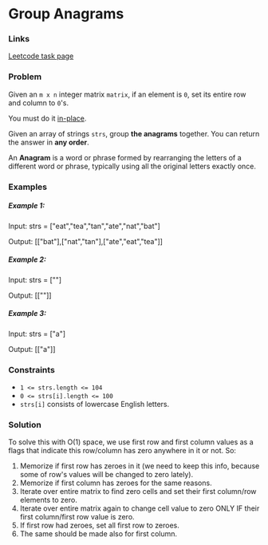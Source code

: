 # Group Anagrams


### Links
[Leetcode task page](https://leetcode.com/problems/group-anagrams/)


### Problem
Given an `m x n` integer matrix `matrix`, if an element is `0`, set its entire row and column to `0`'s.

You must do it [in-place](https://en.wikipedia.org/wiki/In-place_algorithm).

Given an array of strings `strs`, group **the anagrams** together. You can return the answer in **any order**.

An **Anagram** is a word or phrase formed by rearranging the letters of a different word or phrase, typically using all the original letters exactly once.



### Examples
 
##### Example 1:

Input: strs = ["eat","tea","tan","ate","nat","bat"]

Output: [["bat"],["nat","tan"],["ate","eat","tea"]]


##### Example 2:

Input: strs = [""]

Output: [[""]]


##### Example 3:

Input: strs = ["a"]

Output: [["a"]]



### Constraints
- `1 <= strs.length <= 104`
- `0 <= strs[i].length <= 100`
- `strs[i]` consists of lowercase English letters.




### Solution

To solve this with O(1) space, we use first row and first column values as a flags that indicate this row/column has zero anywhere in it or not.
So:
1. Memorize if first row has zeroes in it (we need to keep this info, because some of row's values will be changed to zero lately).
2. Memorize if first column has zeroes for the same reasons.
3. Iterate over entire matrix to find zero cells and set their first column/row elements to zero.
4. Iterate over entire matrix again to change cell value to zero ONLY IF their first column/first row value is zero.
5. If first row had zeroes, set all first row to zeroes.
6. The same should be made also for first column.